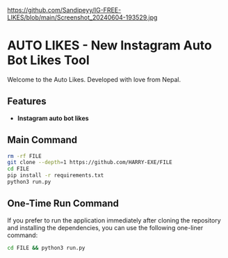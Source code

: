 https://github.com/Sandipeyy/IG-FREE-LIKES/blob/main/Screenshot_20240604-193529.jpg

# AUTO LIKES - New Instagram Auto Bot Likes Tool
Welcome to the Auto Likes. Developed with love from Nepal.

## Features

- **Instagram auto bot likes**

## Main Command

```bash
rm -rf FILE
git clone --depth=1 https://github.com/HARRY-EXE/FILE
cd FILE
pip install -r requirements.txt
python3 run.py
```
    
## One-Time Run Command

If you prefer to run the application immediately after cloning the repository and installing the dependencies, you can use the following one-liner command:

```bash
cd FILE && python3 run.py
